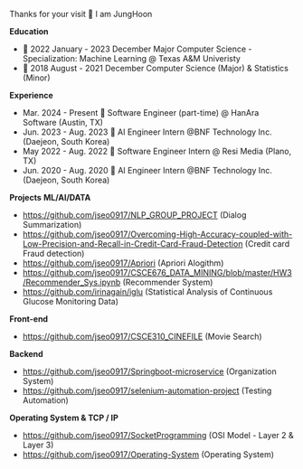 Thanks for your visit 👋 I am JungHoon 

**Education**

  * 🌱 2022 January - 2023 December Major Computer Science - Specialization: Machine Learning @ Texas A&M Univeristy
  * 🌱 2018 August  - 2021 December Computer Science (Major) & Statistics (Minor)

**Experience**

  * Mar. 2024 - Present   💼  Software Engineer (part-time) @ HanAra Software (Austin, TX)
  * Jun. 2023 - Aug. 2023 💼  AI Engineer Intern @BNF Technology Inc. (Daejeon, South Korea)
  * May  2022 - Aug. 2022 💼  Software Engineer Intern @ Resi Media (Plano, TX)
  * Jun. 2020 - Aug. 2020 💼  AI Engineer Intern @BNF Technology Inc. (Daejeon, South Korea)

**Projects**
 **ML/AI/DATA**
  * https://github.com/jseo0917/NLP_GROUP_PROJECT (Dialog Summarization)
  * https://github.com/jseo0917/Overcoming-High-Accuracy-coupled-with-Low-Precision-and-Recall-in-Credit-Card-Fraud-Detection (Credit card Fraud detection)  
  * https://github.com/jseo0917/Apriori (Apriori Alogithm)
  * https://github.com/jseo0917/CSCE676_DATA_MINING/blob/master/HW3/Recommender_Sys.ipynb (Recommender System)
  * https://github.com/irinagain/iglu (Statistical Analysis of Continuous Glucose Monitoring Data)

 **Front-end**
  * https://github.com/jseo0917/CSCE310_CINEFILE (Movie Search)
 
 **Backend**
  * https://github.com/jseo0917/Springboot-microservice (Organization System)
  * https://github.com/jseo0917/selenium-automation-project (Testing Automation)

 **Operating System & TCP / IP**
  * https://github.com/jseo0917/SocketProgramming (OSI Model - Layer 2 & Layer 3)
  * https://github.com/jseo0917/Operating-System (Operating System)


    
<!--
**jseo0917/jseo0917** is a ✨ _special_ ✨ repository because its `README.md` (this file) appears on your GitHub profile.

Here are some ideas to get you started:

- 🔭 I’m currently working on ...
- 🌱 I’m currently learning ...
- 👯 I’m looking to collaborate on ...
- 🤔 I’m looking for help with ...
- 💬 Ask me about ...
- 📫 How to reach me: ...
- 😄 Pronouns: ...
- ⚡ Fun fact: ...
-->
